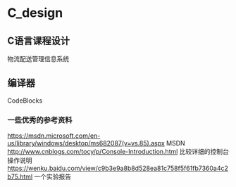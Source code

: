 # C_design

## C语言课程设计

物流配送管理信息系统

## 编译器
CodeBlocks

### 一些优秀的参考资料
https://msdn.microsoft.com/en-us/library/windows/desktop/ms682087(v=vs.85).aspx  MSDN
http://www.cnblogs.com/tocy/p/Console-Introduction.html  比较详细的控制台操作说明
https://wenku.baidu.com/view/c9b3e9a8b8d528ea81c758f5f61fb7360a4c2b75.html 一个实验报告
